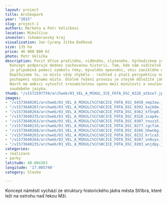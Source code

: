 ```yaml
---
layout: project
title: Archeopark
year: "2015"
slug: project-1
authors: Markéta a Petr Veličkovi
location: Mikulčice
investor: Jihomoravský kraj
visualization: Jan Cyrany Jitka Daňková
size: 135 ha
price: 46 000 000 Kč
photo: Petr Velička
description: Pocit dříve prožitého, viděného, slyšeného. Východiskem je samotné místo.
  Koncept podporuje dodnes zachovanou historii. Tam, kde nám viditelné známky vymizely,
  je připomíná pomocí symbolu řeky, bývalého opevnění, skic zaniklého obrazu místa…
  Doplňujeme to, co místu vždy chybělo - rozhled z ptačí perspektivy nutný k plnému
  pochopení významu místa. Účelné řešení provozu je stejně důležité jako řešení detailů.
  Návrh má ambici vytvořit srozumitelnou sponu mezi minulostí a současností za použití
  soudobého jazyka.
thumb: "/v1572597759/archweb/03_VEL_A_MIKUL_ICE_FOTA_DSC_0328_atbze7.jpg"
images:
- "/v1573640201/archweb/03_VEL_A_MIKULC%CC%8CICE_FOTA_DSC_0450_nep3xw.jpg"
- "/v1573640207/archweb/03_VEL_A_MIKULC%CC%8CICE_FOTA_DSC_0392_kajk6m.jpg"
- "/v1573640264/archweb/03_VEL_A_MIKULC%CC%8CICE_FOTA_DSC_0362_kf5np0.jpg"
- "/v1573640235/archweb/03_VEL_A_MIKULC%CC%8CICE_FOTA_DSC_0328_zcap4v.jpg"
- "/v1573640263/archweb/03_VEL_A_MIKULC%CC%8CICE_FOTA_DSC_0307_tnuzz5.jpg"
- "/v1573640235/archweb/03_VEL_A_MIKULC%CC%8CICE_FOTA_DSC_0277_cgcfzm.jpg"
- "/v1573640268/archweb/03_VEL_A_MIKULC%CC%8CICE_FOTA_DSC_0266_hbwnbg.jpg"
- "/v1573640263/archweb/03_VEL_A_MIKULC%CC%8CICE_FOTA_DSC_0232_krlca3.jpg"
- "/v1573640264/archweb/03_VEL_A_MIKULC%CC%8CICE_FOTA_DSC_0207_vn8uyx.jpg"
- "/v1573640235/archweb/03_VEL_A_MIKULC%CC%8CICE_FOTA_DSC_0203_wnjdpy.jpg"
categories:
- realizace
- parky
latitude: 48.804363
longitude: '17.085740'
category: Stavba

---
```

Koncept náměstí vychází ze struktury historického jádra města Stříbra, které leží na ostrohu nad řekou Mží.